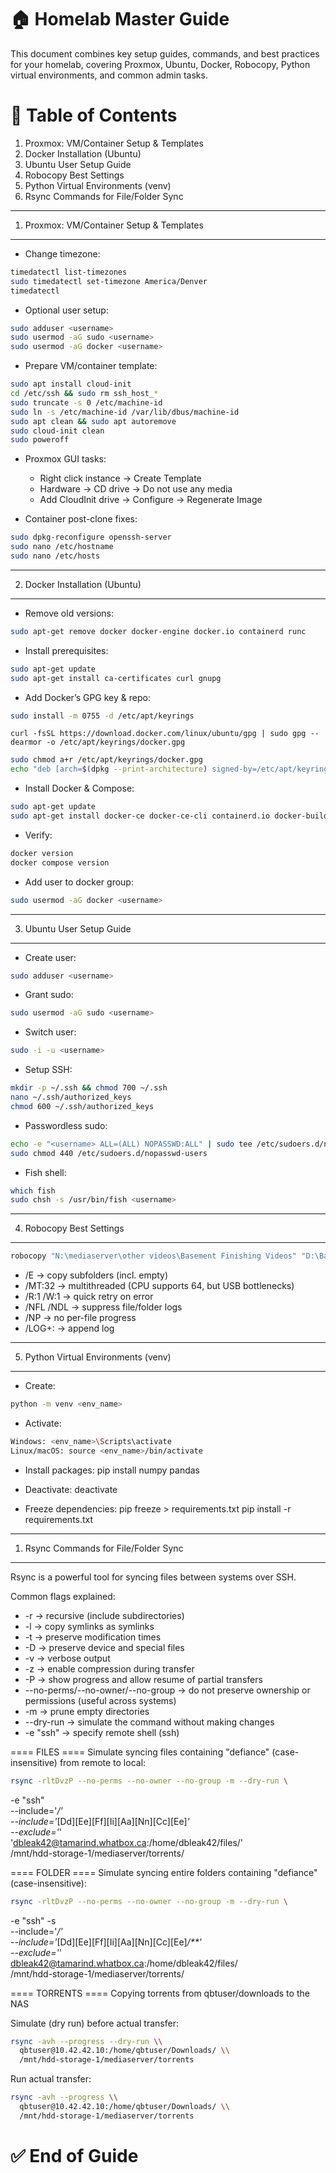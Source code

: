 # 🏠 Homelab Master Guide

This document combines key setup guides, commands, and best practices for your homelab, covering Proxmox, Ubuntu, Docker, Robocopy, Python virtual environments, and common admin tasks.


# 📑 Table of Contents

1. Proxmox: VM/Container Setup & Templates
2. Docker Installation (Ubuntu)
3. Ubuntu User Setup Guide
4. Robocopy Best Settings
5. Python Virtual Environments (venv)
6. Rsync Commands for File/Folder Sync


-------------------------------------------
1. Proxmox: VM/Container Setup & Templates
-------------------------------------------
- Change timezone:
```bash
timedatectl list-timezones
sudo timedatectl set-timezone America/Denver
timedatectl
```

- Optional user setup:
```bash
sudo adduser <username>
sudo usermod -aG sudo <username>
sudo usermod -aG docker <username>
```

- Prepare VM/container template:
```bash
sudo apt install cloud-init
cd /etc/ssh && sudo rm ssh_host_*
sudo truncate -s 0 /etc/machine-id
sudo ln -s /etc/machine-id /var/lib/dbus/machine-id
sudo apt clean && sudo apt autoremove
sudo cloud-init clean
sudo poweroff
```

- Proxmox GUI tasks:
    * Right click instance → Create Template
    * Hardware → CD drive → Do not use any media
    * Add CloudInit drive → Configure → Regenerate Image

- Container post-clone fixes:
```bash
sudo dpkg-reconfigure openssh-server
sudo nano /etc/hostname
sudo nano /etc/hosts
```

-------------------------------------------
2. Docker Installation (Ubuntu)
-------------------------------------------
- Remove old versions:
```bash
sudo apt-get remove docker docker-engine docker.io containerd runc
```

- Install prerequisites:
```bash
sudo apt-get update
sudo apt-get install ca-certificates curl gnupg
```

- Add Docker’s GPG key & repo:
```bash
sudo install -m 0755 -d /etc/apt/keyrings
```
    curl -fsSL https://download.docker.com/linux/ubuntu/gpg | sudo gpg --dearmor -o /etc/apt/keyrings/docker.gpg
```bash
sudo chmod a+r /etc/apt/keyrings/docker.gpg
echo "deb [arch=$(dpkg --print-architecture) signed-by=/etc/apt/keyrings/docker.gpg] https://download.docker.com/linux/ubuntu $(. /etc/os-release && echo $VERSION_CODENAME) stable" | sudo tee /etc/apt/sources.list.d/docker.list > /dev/null
```

- Install Docker & Compose:
```bash
sudo apt-get update
sudo apt-get install docker-ce docker-ce-cli containerd.io docker-buildx-plugin docker-compose-plugin
```

- Verify:
```bash
docker version
docker compose version
```

- Add user to docker group:
```bash
sudo usermod -aG docker <username>
```

-------------------------------------------
3. Ubuntu User Setup Guide
-------------------------------------------
- Create user:
```bash
sudo adduser <username>
```

- Grant sudo:
```bash
sudo usermod -aG sudo <username>
```

- Switch user:
```bash
sudo -i -u <username>
```

- Setup SSH:
```bash
mkdir -p ~/.ssh && chmod 700 ~/.ssh
nano ~/.ssh/authorized_keys
chmod 600 ~/.ssh/authorized_keys
```

- Passwordless sudo:
```bash
echo -e "<username> ALL=(ALL) NOPASSWD:ALL" | sudo tee /etc/sudoers.d/nopasswd-users
sudo chmod 440 /etc/sudoers.d/nopasswd-users
```

- Fish shell:
```bash
which fish
sudo chsh -s /usr/bin/fish <username>
```

-------------------------------------------
4. Robocopy Best Settings
-------------------------------------------
```bash
robocopy "N:\mediaserver\other videos\Basement Finishing Videos" "D:\Basement Finishing Videos" /E /MT:32 /R:1 /W:1 /NFL /NDL /NP /LOG+:robocopy.log
```

- /E → copy subfolders (incl. empty)
- /MT:32 → multithreaded (CPU supports 64, but USB bottlenecks)
- /R:1 /W:1 → quick retry on error
- /NFL /NDL → suppress file/folder logs
- /NP → no per-file progress
- /LOG+: → append log

-------------------------------------------
5. Python Virtual Environments (venv)
-------------------------------------------
- Create:
```bash
python -m venv <env_name>
```

- Activate:
```bash
Windows: <env_name>\Scripts\activate
Linux/macOS: source <env_name>/bin/activate
```

- Install packages:
    pip install numpy pandas

- Deactivate:
    deactivate

- Freeze dependencies:
    pip freeze > requirements.txt
    pip install -r requirements.txt

-------------------------------------------
1. Rsync Commands for File/Folder Sync
-------------------------------------------
Rsync is a powerful tool for syncing files between systems over SSH.

Common flags explained:
- -r → recursive (include subdirectories)
- -l → copy symlinks as symlinks
- -t → preserve modification times
- -D → preserve device and special files
- -v → verbose output
- -z → enable compression during transfer
- -P → show progress and allow resume of partial transfers
- --no-perms/--no-owner/--no-group → do not preserve ownership or permissions (useful across systems)
- -m → prune empty directories
- --dry-run → simulate the command without making changes
- -e "ssh" → specify remote shell (ssh)

==== FILES ====
Simulate syncing files containing "defiance" (case-insensitive) from remote to local:

```bash
rsync -rltDvzP --no-perms --no-owner --no-group -m --dry-run \
```
  -e "ssh" \
  --include='*/' \
  --include='*[Dd][Ee][Ff][Ii][Aa][Nn][Cc][Ee]*' \
  --exclude='*' \
  'dbleak42@tamarind.whatbox.ca:/home/dbleak42/files/' \
  /mnt/hdd-storage-1/mediaserver/torrents/

==== FOLDER ====
Simulate syncing entire folders containing "defiance" (case-insensitive):

```bash
rsync -rltDvzP --no-perms --no-owner --no-group -m --dry-run \
```
  -e "ssh" -s \
  --include='*/' \
  --include='*[Dd][Ee][Ff][Ii][Aa][Nn][Cc][Ee]*/**' \
  --exclude='*' \
  dbleak42@tamarind.whatbox.ca:/home/dbleak42/files/ \
  /mnt/hdd-storage-1/mediaserver/torrents/



==== TORRENTS ====
Copying torrents from qbtuser/downloads to the NAS

Simulate (dry run) before actual transfer:
```bash
rsync -avh --progress --dry-run \\
  qbtuser@10.42.42.10:/home/qbtuser/Downloads/ \\
  /mnt/hdd-storage-1/mediaserver/torrents
```

Run actual transfer:
```bash
rsync -avh --progress \\
  qbtuser@10.42.42.10:/home/qbtuser/Downloads/ \\
  /mnt/hdd-storage-1/mediaserver/torrents
```


# ✅ End of Guide
